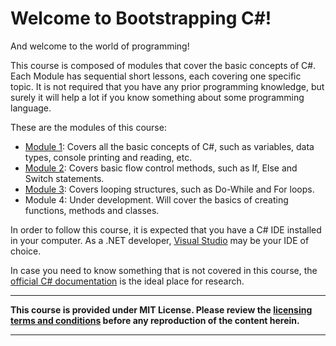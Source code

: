 # Welcome to Bootstrapping C#!

And welcome to the world of programming!

This course is composed of modules that cover the basic concepts of C#. Each Module has sequential short lessons, each covering one specific topic. It is not required that you have any prior programming knowledge, but surely it will help a lot if you know something about some programming language.

These are the modules of this course:

- [Module 1](https://github.com/luizparente/CSharp/blob/master/Module%201.md): Covers all the basic concepts of C#, such as variables, data types, console printing and reading, etc.
- [Module 2](https://github.com/luizparente/CSharp/blob/master/Module%202.md): Covers basic flow control methods, such as If, Else and Switch statements.
- [Module 3](https://github.com/luizparente/CSharp/blob/master/Module%203.md): Covers looping structures, such as Do-While and For loops.
- Module 4: Under development. Will cover the basics of creating functions, methods and classes.

In order to follow this course, it is expected that you have a C# IDE installed in your computer. As a .NET developer, [Visual Studio](https://visualstudio.microsoft.com/downloads/) may be your IDE of choice.

In case you need to know something that is not covered in this course, the [official C# documentation](https://docs.microsoft.com/en-us/dotnet/csharp/) is the ideal place for research.

*****

**This course is provided under MIT License. Please review the [licensing terms and conditions](https://github.com/luizparente/CSharp/blob/master/LICENSE) before any reproduction of the content herein.**

*****
